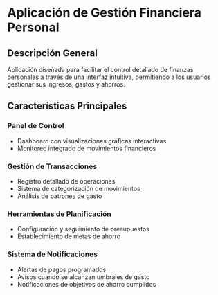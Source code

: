 # Aplicación de Gestión Financiera Personal

## Descripción General
Aplicación diseñada para facilitar el control detallado de finanzas personales a través de una interfaz intuitiva, permitiendo a los usuarios gestionar sus ingresos, gastos y ahorros.

## Características Principales

### Panel de Control
- Dashboard con visualizaciones gráficas interactivas
- Monitoreo integrado de movimientos financieros

### Gestión de Transacciones
- Registro detallado de operaciones
- Sistema de categorización de movimientos
- Análisis de patrones de gasto

### Herramientas de Planificación
- Configuración y seguimiento de presupuestos
- Establecimiento de metas de ahorro

### Sistema de Notificaciones
- Alertas de pagos programados
- Avisos cuando se alcanzan umbrales de gasto
- Notificaciones de objetivos de ahorro cumplidos
